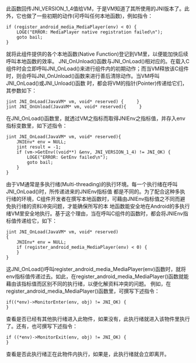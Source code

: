 此函数回传JNI_VERSION_1_4值给VM，于是VM知道了其所使用的JNI版本了。此外，它也做了一些初期的动作(可呼叫任何本地函数)，例如指令：
```  
if (register_android_media_MediaPlayer(env) < 0) {
	LOGE("ERROR: MediaPlayer native registration failed\n");
	goto bail;
}
```
就将此组件提供的各个本地函数(Native Function)登记到VM里，以便能加快后续呼叫本地函数的效率。
JNI_OnUnload()函数与JNI_OnLoad()相对应的。在载入C组件时会立即呼叫JNI_OnLoad()来进行组件内的初期动作；而当VM释放该C组件时，则会呼叫JNI_OnUnload()函数来进行善后清除动作。当VM呼叫JNI_OnLoad()或JNI_Unload()函数 时，都会将VM的指针(Pointer)传递给它们，其参数如下：
```  
jint JNI_OnLoad(JavaVM* vm, void* reserved) {     }
jint JNI_OnUnload(JavaVM* vm, void* reserved){     }
```
在JNI_OnLoad()函数里，就透过VM之指标而取得JNIEnv之指标值，并存入env指标变数里，如下述指令：
```  
jint JNI_OnLoad(JavaVM* vm, void* reserved){
	JNIEnv* env = NULL;
	jint result = -1;
	if (vm->GetEnv((void**) &env, JNI_VERSION_1_4) != JNI_OK) {
		LOGE("ERROR: GetEnv failed\n");
		goto bail;
	}
}
```
由于VM通常是多执行绪(Multi-threading)的执行环境。每一个执行绪在呼叫JNI_OnLoad()时，所传递进来的JNIEnv指标值 都是不同的。为了配合这种多执行绪的环境，C组件开发者在撰写本地函数时，可藉由JNIEnv指标值之不同而避免执行绪的资料冲突问题，才能确保所写的本 地函数能安全地在Android的多执行绪VM里安全地执行。基于这个理由，当在呼叫C组件的函数时，都会将JNIEnv指标值传递给它，如下：
```  
jint JNI_OnLoad(JavaVM* vm, void* reserved)
{
	JNIEnv* env = NULL;
	if (register_android_media_MediaPlayer(env) < 0) {
	}
}
```
这JNI_OnLoad()呼叫register_android_media_MediaPlayer(env)函数时，就将env指标值传递过去。如此，在register_android_media_MediaPlayer()函数就能藉由该指标值而区别不同的执行绪，以便化解资料冲突的问题。
例如，在register_android_media_MediaPlayer()函数里，可撰写下述指令：
```  
if((*env)->MonitorEnter(env, obj) != JNI_OK) {
}
```
查看是否已经有其他执行绪进入此物件，如果没有，此执行绪就进入该物件里执行了。还有，也可撰写下述指令：
```  
if ((*env)->MonitorExit(env, obj) != JNI_OK) {
}
```
查看是否此执行绪正在此物件内执行，如果是，此执行绪就会立即离开。